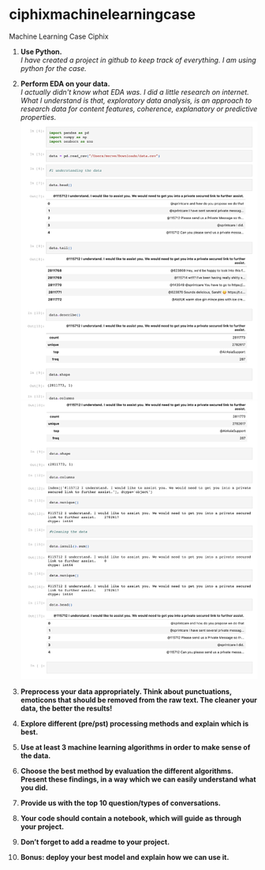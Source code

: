 # ciphixmachinelearningcase

Machine Learning Case Ciphix

1. <b>Use Python.</b><br>
<i>I have created a project in github to keep track of everything. I am using python for the case.</i>

2. <b>Perform EDA on your data.</b><br>
<i>I actually didn't know what EDA was. I did a little research on internet. What I understand is that, exploratory data analysis, is an approach to research data for content features, coherence, explanatory or predictive properties. 
![picture](photo1.png)
![picture](photo2.png)</i>

3. <b>Preprocess your data appropriately. Think about punctuations, emoticons that should be removed from the raw text. The cleaner your data, the better the results!</b><br>
<i></i>

4. <b>Explore different (pre/pst) processing methods and explain which is best.</b>
<i></i>

5. <b>Use at least 3 machine learning algorithms in order to make sense of the
data.</b>
<i></i>

6. <b>Choose the best method by evaluation the different algorithms. Present
these findings, in a way which we can easily understand what you did.</b>
<i></i>

7. <b>Provide us with the top 10 question/types of conversations.</b>
<i></i>

8. <b>Your code should contain a notebook, which will guide as through your
project.</b>
<i></i>

9. <b>Don’t forget to add a readme to your project.</b>
<i></i>

10. <b>Bonus: deploy your best model and explain how we can use it.</b>
<i></i>
